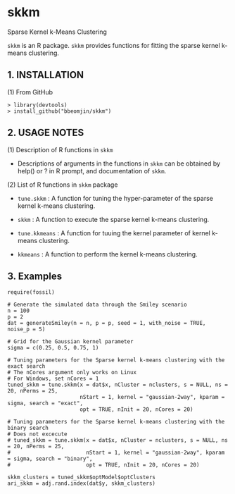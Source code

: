 # skkm
Sparse Kernel k-Means Clustering

```skkm``` is an R package. ```skkm``` provides functions for fitting the sparse kernel k-means clustering.

## 1. INSTALLATION

(1) From GitHub
```{r}
> library(devtools)
> install_github("bbeomjin/skkm")
```

## 2. USAGE NOTES

(1) Description of R functions in ```skkm```

- Descriptions of arguments in the functions in ```skkm``` can be obtained by help() or ? in R prompt, and documentation of ```skkm```.   

(2) List of R functions in ```skkm``` package

- ```tune.skkm``` : A function for tuning the hyper-parameter of the sparse kernel k-means clustering.

- ```skkm``` : A function to execute the sparse kernel k-means clustering.

- ```tune.kkmeans``` : A function for tuuing the kernel parameter of kernel k-means clustering.

- ```kkmeans``` : A function to perform the kernel k-means clustering.

## 3. Examples
```{r}
require(fossil)

# Generate the simulated data through the Smiley scenario
n = 100
p = 2
dat = generateSmiley(n = n, p = p, seed = 1, with_noise = TRUE, noise_p = 5)

# Grid for the Gaussian kernel parameter
sigma = c(0.25, 0.5, 0.75, 1)

# Tuning parameters for the Sparse kernel k-means clustering with the exact search
# The nCores argument only works on Linux
# For Windows, set nCores = 1 
tuned_skkm = tune.skkm(x = dat$x, nCluster = nclusters, s = NULL, ns = 20, nPerms = 25,
                       nStart = 1, kernel = "gaussian-2way", kparam = sigma, search = "exact", 
                       opt = TRUE, nInit = 20, nCores = 20)

# Tuning parameters for the Sparse kernel k-means clustering with the binary search
# Does not excecute
# tuned_skkm = tune.skkm(x = dat$x, nCluster = nclusters, s = NULL, ns = 20, nPerms = 25,
#                        nStart = 1, kernel = "gaussian-2way", kparam = sigma, search = "binary", 
#                        opt = TRUE, nInit = 20, nCores = 20)

skkm_clusters = tuned_skkm$optModel$optClusters
ari_skkm = adj.rand.index(dat$y, skkm_clusters)
```
